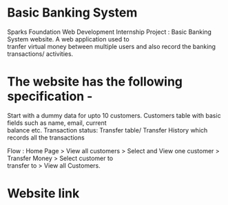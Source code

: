 # Basic Banking System
Sparks Foundation Web Development Internship Project : Basic Banking System website. A web application used to <br>tranfer virtual money between multiple users and also record the banking transactions/ activities.

# The website has the following specification -
Start with a dummy data for upto 10 customers. Customers table with basic fields such as name, email, current <br>balance etc. Transaction status: Transfer table/ Transfer History which records all the transactions

Flow : Home Page > View all customers > Select and View one customer > Transfer Money > Select customer to <br>transfer to > View all Customers.

# Website link
